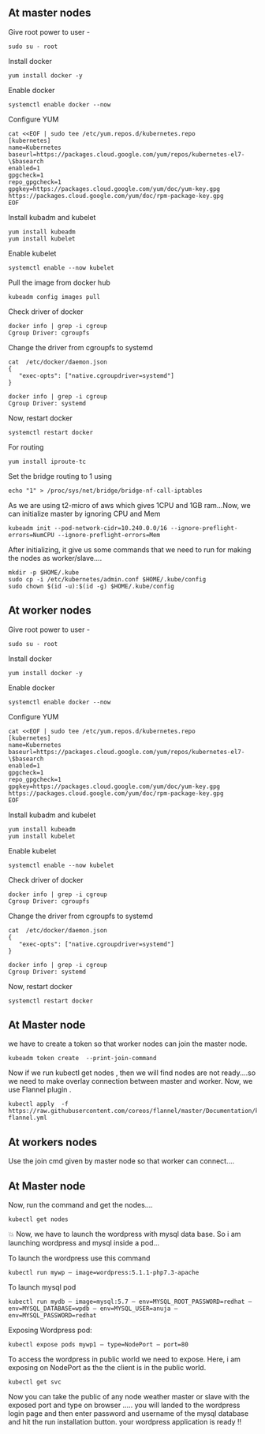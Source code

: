 ## At master nodes

Give root power to user -
``` 
sudo su - root
``` 

Install docker
``` 
yum install docker -y
``` 

Enable docker
``` 
systemctl enable docker --now
``` 

Configure YUM 
``` 
cat <<EOF | sudo tee /etc/yum.repos.d/kubernetes.repo
[kubernetes]
name=Kubernetes
baseurl=https://packages.cloud.google.com/yum/repos/kubernetes-el7-\$basearch
enabled=1
gpgcheck=1
repo_gpgcheck=1
gpgkey=https://packages.cloud.google.com/yum/doc/yum-key.gpg https://packages.cloud.google.com/yum/doc/rpm-package-key.gpg
EOF
``` 

Install kubadm and kubelet
``` 
yum install kubeadm 
yum install kubelet
``` 

Enable kubelet
``` 
systemctl enable --now kubelet
``` 

Pull the image from docker hub
``` 
kubeadm config images pull
``` 

Check driver of docker
``` 
docker info | grep -i cgroup
Cgroup Driver: cgroupfs
``` 

Change the driver from cgroupfs  to  systemd
``` 
cat  /etc/docker/daemon.json
{
   "exec-opts": ["native.cgroupdriver=systemd"]
}

docker info | grep -i cgroup
Cgroup Driver: systemd
``` 
 

Now, restart docker
``` 
systemctl restart docker
``` 

For routing       
``` 
yum install iproute-tc
``` 

Set the bridge routing to 1 using
``` 
echo "1" > /proc/sys/net/bridge/bridge-nf-call-iptables
``` 

As we are using t2-micro of aws which gives 1CPU and 1GB ram...Now, we can initialize master by ignoring CPU and Mem       
``` 
kubeadm init --pod-network-cidr=10.240.0.0/16 --ignore-preflight-errors=NumCPU --ignore-preflight-errors=Mem
``` 

After initializing, it give us some commands that we need to run for making the nodes as worker/slave....
``` 
mkdir -p $HOME/.kube
sudo cp -i /etc/kubernetes/admin.conf $HOME/.kube/config
sudo chown $(id -u):$(id -g) $HOME/.kube/config
``` 

## At worker nodes

Give root power to user -
``` 
sudo su - root
``` 

Install docker
``` 
yum install docker -y
``` 

Enable docker
``` 
systemctl enable docker --now
``` 

Configure YUM 
``` 
cat <<EOF | sudo tee /etc/yum.repos.d/kubernetes.repo
[kubernetes]
name=Kubernetes
baseurl=https://packages.cloud.google.com/yum/repos/kubernetes-el7-\$basearch
enabled=1
gpgcheck=1
repo_gpgcheck=1
gpgkey=https://packages.cloud.google.com/yum/doc/yum-key.gpg https://packages.cloud.google.com/yum/doc/rpm-package-key.gpg
EOF
``` 

Install kubadm and kubelet
``` 
yum install kubeadm 
yum install kubelet
``` 

Enable kubelet
``` 
systemctl enable --now kubelet
``` 

Check driver of docker
``` 
docker info | grep -i cgroup
Cgroup Driver: cgroupfs
``` 

Change the driver from cgroupfs  to  systemd
``` 
cat  /etc/docker/daemon.json
{
   "exec-opts": ["native.cgroupdriver=systemd"]
}

docker info | grep -i cgroup
Cgroup Driver: systemd
``` 
 

Now, restart docker
``` 
systemctl restart docker
``` 

## At Master node

we have to create a token so that worker nodes can join the master node.
``` 
kubeadm token create  --print-join-command
``` 


Now if we run kubectl get nodes , then we will find nodes are not ready....so we need to make overlay connection between master and worker. Now, we use Flannel plugin .
``` 
kubectl apply  -f https://raw.githubusercontent.com/coreos/flannel/master/Documentation/kube-flannel.yml
``` 

## At workers nodes
Use the join cmd given by master node so that worker can connect....

## At Master node

Now, run the command and get the nodes....
``` 
kubectl get nodes
``` 

💥 Now, we have to launch the wordpress with mysql data base. So i am launching wordpress and mysql inside a pod… <br>

To launch the wordpress use this command
```
kubectl run mywp — image=wordpress:5.1.1-php7.3-apache
```
To launch mysql pod
```
kubectl run mydb — image=mysql:5.7 — env=MYSQL_ROOT_PASSWORD=redhat — env=MYSQL_DATABASE=wpdb — env=MYSQL_USER=anuja — env=MYSQL_PASSWORD=redhat
```

Exposing Wordpress pod:
```
kubectl expose pods mywp1 — type=NodePort — port=80
```

To access the wordpress in public world we need to expose. Here, i am exposing on NodePort as the the client is in the public world.
```
kubectl get svc
```

Now you can take the public of any node weather master or slave with the exposed port and type on browser ….. you will landed to the wordpress login page and then enter password and username of the mysql database and hit the run installation button. your wordpress application is ready !!






